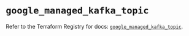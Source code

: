# `google_managed_kafka_topic`

Refer to the Terraform Registry for docs: [`google_managed_kafka_topic`](https://registry.terraform.io/providers/hashicorp/google/6.49.1/docs/resources/managed_kafka_topic).
